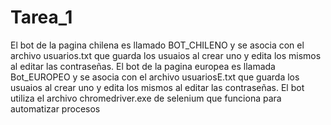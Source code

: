# Tarea_1
El bot de la pagina chilena es llamado BOT_CHILENO y se asocia con el archivo usuarios.txt que guarda los usuaios al crear uno y edita los mismos al editar las contraseñas.
El bot de la pagina europea es llamada Bot_EUROPEO y se asocia con el archivo usuariosE.txt que guarda los usuaios al crear uno y edita los mismos al editar las contraseñas.
El bot utiliza el archivo chromedriver.exe de selenium que funciona para automatizar procesos 
